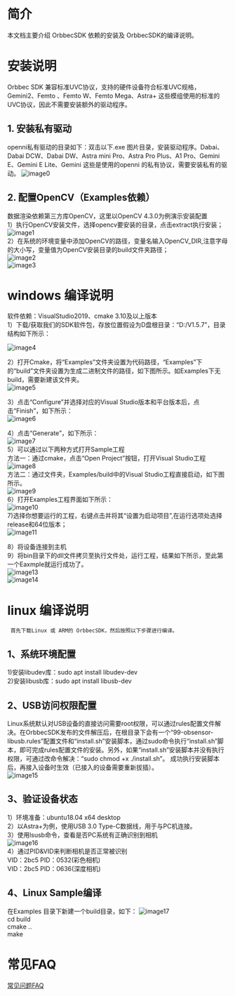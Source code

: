 <!-- 本文档面向开发者 -->
# 简介
本文档主要介绍 OrbbecSDK 依赖的安装及 OrbbecSDK的编译说明。

# 安装说明
Orbbec SDK 兼容标准UVC协议，支持的硬件设备符合标准UVC规格，Gemini2、Femto 、Femto W、Femto Mega、Astra+ 这些模组使用的标准的UVC协议，因此不需要安装额外的驱动程序。
## 1. 安装私有驱动
openni私有驱动的目录如下：双击以下.exe 图片目录，安装驱动程序。Dabai、Dabai DCW、Dabai DW、Astra mini Pro、Astra Pro Plus、A1 Pro、Gemini E、Gemini E Lite、Gemini 这些是使用的openni 的私有协议，需要安装私有的驱动。
![image0](Image/orbbec_driver_000.png)

## 2. 配置OpenCV（Examples依赖）
数据渲染依赖第三方库OpenCV，这里以OpenCV 4.3.0为例演示安装配置<br />1）执行OpenCV安装文件，选择opencv要安装的目录，点击extract执行安装；<br />![image1](Image/orbbec_opencv_001.png)<br />2）在系统的环境变量中添加OpenCV的路径，变量名输入OpenCV_DIR,注意字母的大小写，变量值为OpenCV安装目录的build文件夹路径；<br />![image2](Image/orbbec_opencv_002.png)<br />![image3](Image/orbbec_opencv_003.png)



# windows 编译说明
软件依赖：VisualStudio2019、cmake 3.10及以上版本<br />1）下载/获取我们的SDK软件包，存放位置假设为D盘根目录：“D:/V1.5.7”，目录结构如下所示：<br />

![image4](Image/orbbec_sample_004.png)

2）打开Cmake，将“Examples”文件夹设置为代码路径，“Examples”下的“build”文件夹设置为生成二进制文件的路径，如下图所示。如Examples下无build，需要新建该文件夹。<br />![image5](Image/orbbec_sample_005.png)

3）点击“Configure”并选择对应的Visual Studio版本和平台版本后，点击“Finish”，如下所示：<br />![image6](Image/orbbec_sample_006.png)

4）点击“Generate”，如下所示：<br />![image7](Image/orbbec_sample_007.png)<br />5）可以通过以下两种方式打开Sample工程<br />方法一：通过cmake，点击“Open Project”按钮，打开Visual Studio工程<br />![image8](Image/orbbec_sample_008.png)<br />方法二：通过文件夹，Examples/build中的Visual Studio工程直接启动，如下图所示。<br />![image9](Image/orbbec_sample_009.png)<br />6）打开Examples工程界面如下所示：<br />![image10](Image/orbbec_sample_010.png)<br />7)选择你想要运行的工程，右键点击并将其“设置为启动项目”,在运行选项处选择release和64位版本；<br />![image11](Image/orbbec_sample_011.png)<br />


8）将设备连接到主机<br />9）将bin目录下的dll文件拷贝至执行文件处，运行工程，结果如下所示，至此第一个Eaxmple就运行成功了。<br />![image13](Image/orbbec_sample_013.png)<br />![image14](Image/orbbec_sample_014.png)

# linux 编译说明
     首先下载Linux 或 ARM的 OrbbecSDK，然后按照以下步骤进行编译。
## 1、系统环境配置
1)安装libudev库：sudo apt install libudev-dev<br />
2)安装libusb库：sudo apt install libusb-dev<br />

## 2、USB访问权限配置
Linux系统默认对USB设备的直接访问需要root权限，可以通过rules配置文件解决。在OrbbecSDK发布的文件解压后，在根目录下会有一个“99-obsensor-libusb.rules”配置文件和“install.sh”安装脚本，通过sudo命令执行“install.sh”脚本，即可完成rules配置文件的安装。另外，如果“install.sh”安装脚本并没有执行权限，可通过改命令解决：“sudo chmod +x ./install.sh”。 成功执行安装脚本后，再接入设备时生效（已接入的设备需要重新拔插）。<br />![image15](Image/orbbec_sample_linux_001.png)
## 3、验证设备状态
1）环境准备：ubuntu18.04 x64 desktop<br />2）以Astra+为例，使用USB 3.0 Type-C数据线，用于与PC机连接。<br />3）使用lsusb命令，查看是否PC系统有正确识别到相机<br />![image16](Image/orbbec_sample_linux_002.png)<br />4）通过PID&VID来判断相机是否正常被识别<br />VID：2bc5	PID：0532(彩色相机)<br />VID：2bc5	PID：0636(深度相机)<br />

## 4、Linux Sample编译
在Examples 目录下新建一个build目录，如下：
![image17](Image/orbbec_sample_linux_003.png)<br />
cd build <br/>
cmake .. <br/>
make <br/>

# 常见FAQ

[常见问题FAQ](https://developer.orbbec.com.cn/technical_library.html?id=59) <br/>

